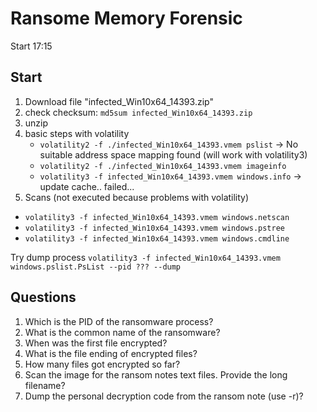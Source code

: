 # Ransome Memory Forensic
Start 17:15

## Start
1. Download file "infected_Win10x64_14393.zip"
2. check checksum: `md5sum infected_Win10x64_14393.zip`
3. unzip
4. basic steps with volatility
    - `volatility2 -f ./infected_Win10x64_14393.vmem pslist` -> No suitable address space mapping found (will work with volatility3)
    - `volatility2 -f ./infected_Win10x64_14393.vmem imageinfo`
    - `volatility3 -f infected_Win10x64_14393.vmem windows.info` -> update cache.. failed...
4. Scans (not executed because problems with volatility)
- `volatility3 -f infected_Win10x64_14393.vmem windows.netscan`
- `volatility3 -f infected_Win10x64_14393.vmem windows.pstree`
- `volatility3 -f infected_Win10x64_14393.vmem windows.cmdline`

Try dump process
`volatility3 -f infected_Win10x64_14393.vmem windows.pslist.PsList --pid ??? --dump`

## Questions

1. Which is the PID of the ransomware process?
2. What is the common name of the ransomware?
3. When was the first file encrypted?
4. What is the file ending of encrypted files?
5. How many files got encrypted so far?
5. Scan the image for the ransom notes text files. Provide the long filename?
7. Dump the personal decryption code from the ransom note (use -r)?

